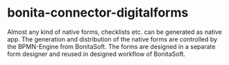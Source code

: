 # bonita-connector-digitalforms
Almost any kind of native forms, checklists etc. can be generated as native app. The generation and distribution of the native forms are controlled by the BPMN-Engine from BonitaSoft. The forms are designed in a separate form designer and reused in designed workflow of BonitaSoft.
